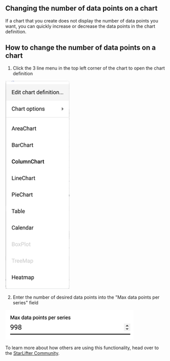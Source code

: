## Changing the number of data points on a chart
If a chart that you create does not display the number of data points you want, you can quickly increase or decrease the data points in the chart definition.

## How to change the number of data points on a chart

1.  Click the 3 line menu in the top left corner of the chart to open the chart definition

<img src="../assets/chart_sort_2.png"  style="width:200px" class="border"></img>

2.  Enter the number of desired data points into the "Max data points per series" field

<img src="../assets/chart_data_points_1.png"  style="width:400px" class="border"></img>



To learn more about how others are using this functionality, head over to the [StarLifter Community](https://community.starlifter.io).
